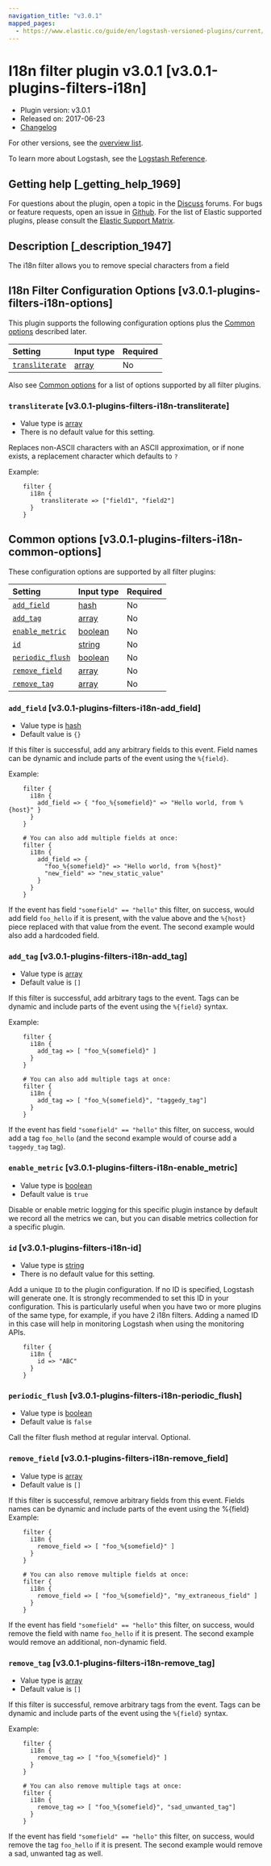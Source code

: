 ```yaml
---
navigation_title: "v3.0.1"
mapped_pages:
  - https://www.elastic.co/guide/en/logstash-versioned-plugins/current/v3.0.1-plugins-filters-i18n.html
---
```


# I18n filter plugin v3.0.1 [v3.0.1-plugins-filters-i18n]

* Plugin version: v3.0.1
* Released on: 2017-06-23
* [Changelog](https://github.com/logstash-plugins/logstash-filter-i18n/blob/v3.0.1/CHANGELOG.md)

For other versions, see the [overview list](filter-i18n-index.md).

To learn more about Logstash, see the [Logstash Reference](https://www.elastic.co/guide/en/logstash/current/index.html).

## Getting help [_getting_help_1969]

For questions about the plugin, open a topic in the [Discuss](http://discuss.elastic.co) forums. For bugs or feature requests, open an issue in [Github](https://github.com/logstash-plugins/logstash-filter-i18n). For the list of Elastic supported plugins, please consult the [Elastic Support Matrix](https://www.elastic.co/support/matrix#matrix_logstash_plugins).

## Description [_description_1947]

The i18n filter allows you to remove special characters from a field

## I18n Filter Configuration Options [v3.0.1-plugins-filters-i18n-options]

This plugin supports the following configuration options plus the [Common options](v3-0-1-plugins-filters-i18n.md#v3.0.1-plugins-filters-i18n-common-options) described later.

| Setting | Input type | Required |
| :- | :- | :- |
| [`transliterate`](v3-0-1-plugins-filters-i18n.md#v3.0.1-plugins-filters-i18n-transliterate) | [array](/lsr/value-types.md#array) | No |

Also see [Common options](v3-0-1-plugins-filters-i18n.md#v3.0.1-plugins-filters-i18n-common-options) for a list of options supported by all filter plugins.

### `transliterate` [v3.0.1-plugins-filters-i18n-transliterate]

* Value type is [array](/lsr/value-types.md#array)
* There is no default value for this setting.

Replaces non-ASCII characters with an ASCII approximation, or if none exists, a replacement character which defaults to `?`

Example:

```
    filter {
      i18n {
         transliterate => ["field1", "field2"]
      }
    }
```

## Common options [v3.0.1-plugins-filters-i18n-common-options]

These configuration options are supported by all filter plugins:

| Setting | Input type | Required |
| :- | :- | :- |
| [`add_field`](v3-0-1-plugins-filters-i18n.md#v3.0.1-plugins-filters-i18n-add_field) | [hash](/lsr/value-types.md#hash) | No |
| [`add_tag`](v3-0-1-plugins-filters-i18n.md#v3.0.1-plugins-filters-i18n-add_tag) | [array](/lsr/value-types.md#array) | No |
| [`enable_metric`](v3-0-1-plugins-filters-i18n.md#v3.0.1-plugins-filters-i18n-enable_metric) | [boolean](/lsr/value-types.md#boolean) | No |
| [`id`](v3-0-1-plugins-filters-i18n.md#v3.0.1-plugins-filters-i18n-id) | [string](/lsr/value-types.md#string) | No |
| [`periodic_flush`](v3-0-1-plugins-filters-i18n.md#v3.0.1-plugins-filters-i18n-periodic_flush) | [boolean](/lsr/value-types.md#boolean) | No |
| [`remove_field`](v3-0-1-plugins-filters-i18n.md#v3.0.1-plugins-filters-i18n-remove_field) | [array](/lsr/value-types.md#array) | No |
| [`remove_tag`](v3-0-1-plugins-filters-i18n.md#v3.0.1-plugins-filters-i18n-remove_tag) | [array](/lsr/value-types.md#array) | No |

### `add_field` [v3.0.1-plugins-filters-i18n-add_field]

* Value type is [hash](/lsr/value-types.md#hash)
* Default value is `{}`

If this filter is successful, add any arbitrary fields to this event. Field names can be dynamic and include parts of the event using the `%{field}`.

Example:

```
    filter {
      i18n {
        add_field => { "foo_%{somefield}" => "Hello world, from %{host}" }
      }
    }
```

```
    # You can also add multiple fields at once:
    filter {
      i18n {
        add_field => {
          "foo_%{somefield}" => "Hello world, from %{host}"
          "new_field" => "new_static_value"
        }
      }
    }
```

If the event has field `"somefield" == "hello"` this filter, on success, would add field `foo_hello` if it is present, with the value above and the `%{host}` piece replaced with that value from the event. The second example would also add a hardcoded field.

### `add_tag` [v3.0.1-plugins-filters-i18n-add_tag]

* Value type is [array](/lsr/value-types.md#array)
* Default value is `[]`

If this filter is successful, add arbitrary tags to the event. Tags can be dynamic and include parts of the event using the `%{field}` syntax.

Example:

```
    filter {
      i18n {
        add_tag => [ "foo_%{somefield}" ]
      }
    }
```

```
    # You can also add multiple tags at once:
    filter {
      i18n {
        add_tag => [ "foo_%{somefield}", "taggedy_tag"]
      }
    }
```

If the event has field `"somefield" == "hello"` this filter, on success, would add a tag `foo_hello` (and the second example would of course add a `taggedy_tag` tag).

### `enable_metric` [v3.0.1-plugins-filters-i18n-enable_metric]

* Value type is [boolean](/lsr/value-types.md#boolean)
* Default value is `true`

Disable or enable metric logging for this specific plugin instance by default we record all the metrics we can, but you can disable metrics collection for a specific plugin.

### `id` [v3.0.1-plugins-filters-i18n-id]

* Value type is [string](/lsr/value-types.md#string)
* There is no default value for this setting.

Add a unique `ID` to the plugin configuration. If no ID is specified, Logstash will generate one. It is strongly recommended to set this ID in your configuration. This is particularly useful when you have two or more plugins of the same type, for example, if you have 2 i18n filters. Adding a named ID in this case will help in monitoring Logstash when using the monitoring APIs.

```
    filter {
      i18n {
        id => "ABC"
      }
    }
```

### `periodic_flush` [v3.0.1-plugins-filters-i18n-periodic_flush]

* Value type is [boolean](/lsr/value-types.md#boolean)
* Default value is `false`

Call the filter flush method at regular interval. Optional.

### `remove_field` [v3.0.1-plugins-filters-i18n-remove_field]

* Value type is [array](/lsr/value-types.md#array)
* Default value is `[]`

If this filter is successful, remove arbitrary fields from this event. Fields names can be dynamic and include parts of the event using the %{field} Example:

```
    filter {
      i18n {
        remove_field => [ "foo_%{somefield}" ]
      }
    }
```

```
    # You can also remove multiple fields at once:
    filter {
      i18n {
        remove_field => [ "foo_%{somefield}", "my_extraneous_field" ]
      }
    }
```

If the event has field `"somefield" == "hello"` this filter, on success, would remove the field with name `foo_hello` if it is present. The second example would remove an additional, non-dynamic field.

### `remove_tag` [v3.0.1-plugins-filters-i18n-remove_tag]

* Value type is [array](/lsr/value-types.md#array)
* Default value is `[]`

If this filter is successful, remove arbitrary tags from the event. Tags can be dynamic and include parts of the event using the `%{field}` syntax.

Example:

```
    filter {
      i18n {
        remove_tag => [ "foo_%{somefield}" ]
      }
    }
```

```
    # You can also remove multiple tags at once:
    filter {
      i18n {
        remove_tag => [ "foo_%{somefield}", "sad_unwanted_tag"]
      }
    }
```

If the event has field `"somefield" == "hello"` this filter, on success, would remove the tag `foo_hello` if it is present. The second example would remove a sad, unwanted tag as well.
